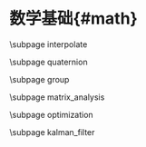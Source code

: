数学基础{#math}
=============

\subpage interpolate

\subpage quaternion

\subpage group

\subpage matrix_analysis

\subpage optimization

\subpage kalman_filter